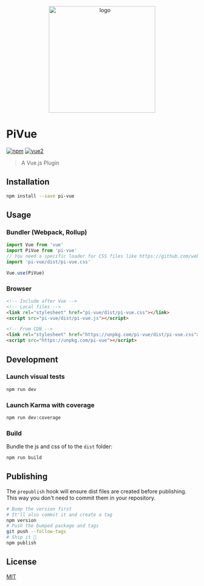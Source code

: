 <p align="center">
  <a href="https://vitens.github.io/pi-vue" target="_blank">
    <img width="280" src="https://raw.githubusercontent.com/vitens/pi-vue/master/docs-src/.vuepress/public/hero.png" alt="logo">
  </a>
</p>

# PiVue

[![npm](https://img.shields.io/npm/v/pi-vue.svg)](https://www.npmjs.com/package/pi-vue) [![vue2](https://img.shields.io/badge/vue-2.x-brightgreen.svg)](https://vuejs.org/)

> A Vue.js Plugin

## Installation

```bash
npm install --save pi-vue
```

## Usage

### Bundler (Webpack, Rollup)

```js
import Vue from 'vue'
import PiVue from 'pi-vue'
// You need a specific loader for CSS files like https://github.com/webpack/css-loader
import 'pi-vue/dist/pi-vue.css'

Vue.use(PiVue)
```

### Browser

```html
<!-- Include after Vue -->
<!-- Local files -->
<link rel="stylesheet" href="pi-vue/dist/pi-vue.css"></link>
<script src="pi-vue/dist/pi-vue.js"></script>

<!-- From CDN -->
<link rel="stylesheet" href="https://unpkg.com/pi-vue/dist/pi-vue.css"></link>
<script src="https://unpkg.com/pi-vue"></script>
```

## Development

### Launch visual tests

```bash
npm run dev
```

### Launch Karma with coverage

```bash
npm run dev:coverage
```

### Build

Bundle the js and css of to the `dist` folder:

```bash
npm run build
```


## Publishing

The `prepublish` hook will ensure dist files are created before publishing. This
way you don't need to commit them in your repository.

```bash
# Bump the version first
# It'll also commit it and create a tag
npm version
# Push the bumped package and tags
git push --follow-tags
# Ship it 🚀
npm publish
```

## License

[MIT](http://opensource.org/licenses/MIT)

